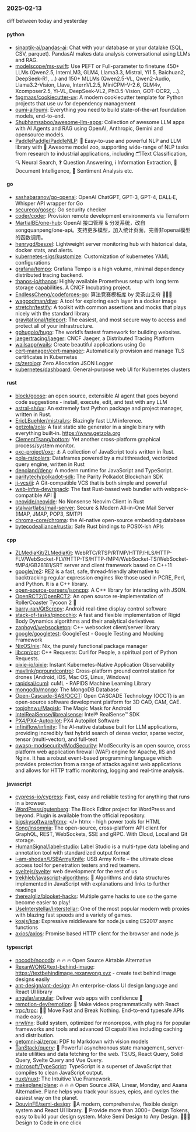 ### 2025-02-13
diff between today and yesterday

#### python
* [sinaptik-ai/pandas-ai](https://github.com/sinaptik-ai/pandas-ai): Chat with your database or your datalake (SQL, CSV, parquet). PandasAI makes data analysis conversational using LLMs and RAG.
* [modelscope/ms-swift](https://github.com/modelscope/ms-swift): Use PEFT or Full-parameter to finetune 450+ LLMs (Qwen2.5, InternLM3, GLM4, Llama3.3, Mistral, Yi1.5, Baichuan2, DeepSeek-R1, ...) and 150+ MLLMs (Qwen2.5-VL, Qwen2-Audio, Llama3.2-Vision, Llava, InternVL2.5, MiniCPM-V-2.6, GLM4v, Xcomposer2.5, Yi-VL, DeepSeek-VL2, Phi3.5-Vision, GOT-OCR2, ...).
* [fpgmaas/cookiecutter-uv](https://github.com/fpgmaas/cookiecutter-uv): A modern cookiecutter template for Python projects that use uv for dependency management
* [oumi-ai/oumi](https://github.com/oumi-ai/oumi): Everything you need to build state-of-the-art foundation models, end-to-end.
* [Shubhamsaboo/awesome-llm-apps](https://github.com/Shubhamsaboo/awesome-llm-apps): Collection of awesome LLM apps with AI Agents and RAG using OpenAI, Anthropic, Gemini and opensource models.
* [PaddlePaddle/PaddleNLP](https://github.com/PaddlePaddle/PaddleNLP): 👑 Easy-to-use and powerful NLP and LLM library with 🤗 Awesome model zoo, supporting wide-range of NLP tasks from research to industrial applications, including 🗂Text Classification, 🔍 Neural Search, ❓ Question Answering, ℹ️ Information Extraction, 📄 Document Intelligence, 💌 Sentiment Analysis etc.

#### go
* [sashabaranov/go-openai](https://github.com/sashabaranov/go-openai): OpenAI ChatGPT, GPT-3, GPT-4, DALL·E, Whisper API wrapper for Go
* [securego/gosec](https://github.com/securego/gosec): Go security checker
* [coder/coder](https://github.com/coder/coder): Provision remote development environments via Terraform
* [MartialBE/one-hub](https://github.com/MartialBE/one-hub): OpenAI 接口管理 & 分发系统，改自songquanpeng/one-api。支持更多模型，加入统计页面，完善非openai模型的函数调用。
* [henrygd/beszel](https://github.com/henrygd/beszel): Lightweight server monitoring hub with historical data, docker stats, and alerts.
* [kubernetes-sigs/kustomize](https://github.com/kubernetes-sigs/kustomize): Customization of kubernetes YAML configurations
* [grafana/tempo](https://github.com/grafana/tempo): Grafana Tempo is a high volume, minimal dependency distributed tracing backend.
* [thanos-io/thanos](https://github.com/thanos-io/thanos): Highly available Prometheus setup with long term storage capabilities. A CNCF Incubating project.
* [EndlessCheng/codeforces-go](https://github.com/EndlessCheng/codeforces-go): 算法竞赛模板库 by 灵茶山艾府 💭💡🎈
* [wagoodman/dive](https://github.com/wagoodman/dive): A tool for exploring each layer in a docker image
* [stretchr/testify](https://github.com/stretchr/testify): A toolkit with common assertions and mocks that plays nicely with the standard library
* [gravitational/teleport](https://github.com/gravitational/teleport): The easiest, and most secure way to access and protect all of your infrastructure.
* [gohugoio/hugo](https://github.com/gohugoio/hugo): The world’s fastest framework for building websites.
* [jaegertracing/jaeger](https://github.com/jaegertracing/jaeger): CNCF Jaeger, a Distributed Tracing Platform
* [wailsapp/wails](https://github.com/wailsapp/wails): Create beautiful applications using Go
* [cert-manager/cert-manager](https://github.com/cert-manager/cert-manager): Automatically provision and manage TLS certificates in Kubernetes
* [rs/zerolog](https://github.com/rs/zerolog): Zero Allocation JSON Logger
* [kubernetes/dashboard](https://github.com/kubernetes/dashboard): General-purpose web UI for Kubernetes clusters

#### rust
* [block/goose](https://github.com/block/goose): an open source, extensible AI agent that goes beyond code suggestions - install, execute, edit, and test with any LLM
* [astral-sh/uv](https://github.com/astral-sh/uv): An extremely fast Python package and project manager, written in Rust.
* [EricLBuehler/mistral.rs](https://github.com/EricLBuehler/mistral.rs): Blazingly fast LLM inference.
* [getzola/zola](https://github.com/getzola/zola): A fast static site generator in a single binary with everything built-in. https://www.getzola.org
* [ClementTsang/bottom](https://github.com/ClementTsang/bottom): Yet another cross-platform graphical process/system monitor.
* [oxc-project/oxc](https://github.com/oxc-project/oxc): ⚓ A collection of JavaScript tools written in Rust.
* [pola-rs/polars](https://github.com/pola-rs/polars): Dataframes powered by a multithreaded, vectorized query engine, written in Rust
* [denoland/deno](https://github.com/denoland/deno): A modern runtime for JavaScript and TypeScript.
* [paritytech/polkadot-sdk](https://github.com/paritytech/polkadot-sdk): The Parity Polkadot Blockchain SDK
* [jj-vcs/jj](https://github.com/jj-vcs/jj): A Git-compatible VCS that is both simple and powerful
* [web-infra-dev/rspack](https://github.com/web-infra-dev/rspack): The fast Rust-based web bundler with webpack-compatible API 🦀️
* [neovide/neovide](https://github.com/neovide/neovide): No Nonsense Neovim Client in Rust
* [stalwartlabs/mail-server](https://github.com/stalwartlabs/mail-server): Secure & Modern All-in-One Mail Server (IMAP, JMAP, POP3, SMTP)
* [chroma-core/chroma](https://github.com/chroma-core/chroma): the AI-native open-source embedding database
* [bytecodealliance/rustix](https://github.com/bytecodealliance/rustix): Safe Rust bindings to POSIX-ish APIs

#### cpp
* [ZLMediaKit/ZLMediaKit](https://github.com/ZLMediaKit/ZLMediaKit): WebRTC/RTSP/RTMP/HTTP/HLS/HTTP-FLV/WebSocket-FLV/HTTP-TS/HTTP-fMP4/WebSocket-TS/WebSocket-fMP4/GB28181/SRT server and client framework based on C++11
* [google/re2](https://github.com/google/re2): RE2 is a fast, safe, thread-friendly alternative to backtracking regular expression engines like those used in PCRE, Perl, and Python. It is a C++ library.
* [open-source-parsers/jsoncpp](https://github.com/open-source-parsers/jsoncpp): A C++ library for interacting with JSON.
* [OpenRCT2/OpenRCT2](https://github.com/OpenRCT2/OpenRCT2): An open source re-implementation of RollerCoaster Tycoon 2 🎢
* [barry-ran/QtScrcpy](https://github.com/barry-ran/QtScrcpy): Android real-time display control software
* [stack-of-tasks/pinocchio](https://github.com/stack-of-tasks/pinocchio): A fast and flexible implementation of Rigid Body Dynamics algorithms and their analytical derivatives
* [zaphoyd/websocketpp](https://github.com/zaphoyd/websocketpp): C++ websocket client/server library
* [google/googletest](https://github.com/google/googletest): GoogleTest - Google Testing and Mocking Framework
* [NixOS/nix](https://github.com/NixOS/nix): Nix, the purely functional package manager
* [libcpr/cpr](https://github.com/libcpr/cpr): C++ Requests: Curl for People, a spiritual port of Python Requests.
* [pixie-io/pixie](https://github.com/pixie-io/pixie): Instant Kubernetes-Native Application Observability
* [mavlink/qgroundcontrol](https://github.com/mavlink/qgroundcontrol): Cross-platform ground control station for drones (Android, iOS, Mac OS, Linux, Windows)
* [rapidsai/cuml](https://github.com/rapidsai/cuml): cuML - RAPIDS Machine Learning Library
* [mongodb/mongo](https://github.com/mongodb/mongo): The MongoDB Database
* [Open-Cascade-SAS/OCCT](https://github.com/Open-Cascade-SAS/OCCT): Open CASCADE Technology (OCCT) is an open-source software development platform for 3D CAD, CAM, CAE.
* [topjohnwu/Magisk](https://github.com/topjohnwu/Magisk): The Magic Mask for Android
* [IntelRealSense/librealsense](https://github.com/IntelRealSense/librealsense): Intel® RealSense™ SDK
* [PX4/PX4-Autopilot](https://github.com/PX4/PX4-Autopilot): PX4 Autopilot Software
* [infiniflow/infinity](https://github.com/infiniflow/infinity): The AI-native database built for LLM applications, providing incredibly fast hybrid search of dense vector, sparse vector, tensor (multi-vector), and full-text
* [owasp-modsecurity/ModSecurity](https://github.com/owasp-modsecurity/ModSecurity): ModSecurity is an open source, cross platform web application firewall (WAF) engine for Apache, IIS and Nginx. It has a robust event-based programming language which provides protection from a range of attacks against web applications and allows for HTTP traffic monitoring, logging and real-time analysis.

#### javascript
* [cypress-io/cypress](https://github.com/cypress-io/cypress): Fast, easy and reliable testing for anything that runs in a browser.
* [WordPress/gutenberg](https://github.com/WordPress/gutenberg): The Block Editor project for WordPress and beyond. Plugin is available from the official repository.
* [bigskysoftware/htmx](https://github.com/bigskysoftware/htmx): </> htmx - high power tools for HTML
* [Kong/insomnia](https://github.com/Kong/insomnia): The open-source, cross-platform API client for GraphQL, REST, WebSockets, SSE and gRPC. With Cloud, Local and Git storage.
* [HumanSignal/label-studio](https://github.com/HumanSignal/label-studio): Label Studio is a multi-type data labeling and annotation tool with standardized output format
* [i-am-shodan/USBArmyKnife](https://github.com/i-am-shodan/USBArmyKnife): USB Army Knife – the ultimate close access tool for penetration testers and red teamers.
* [sveltejs/svelte](https://github.com/sveltejs/svelte): web development for the rest of us
* [trekhleb/javascript-algorithms](https://github.com/trekhleb/javascript-algorithms): 📝 Algorithms and data structures implemented in JavaScript with explanations and links to further readings
* [therealgliz/blooket-hacks](https://github.com/therealgliz/blooket-hacks): Multiple game hacks to use so the game become easier to play!
* [UseInterstellar/Interstellar](https://github.com/UseInterstellar/Interstellar): One of the most popular modern web proxies with blazing fast speeds and a variety of games.
* [koajs/koa](https://github.com/koajs/koa): Expressive middleware for node.js using ES2017 async functions
* [axios/axios](https://github.com/axios/axios): Promise based HTTP client for the browser and node.js

#### typescript
* [nocodb/nocodb](https://github.com/nocodb/nocodb): 🔥 🔥 🔥 Open Source Airtable Alternative
* [RexanWONG/text-behind-image](https://github.com/RexanWONG/text-behind-image): https://textbehindimage.rexanwong.xyz - create text behind image designs easily
* [ant-design/ant-design](https://github.com/ant-design/ant-design): An enterprise-class UI design language and React UI library
* [angular/angular](https://github.com/angular/angular): Deliver web apps with confidence 🚀
* [remotion-dev/remotion](https://github.com/remotion-dev/remotion): 🎥 Make videos programmatically with React
* [trpc/trpc](https://github.com/trpc/trpc): 🧙‍♀️ Move Fast and Break Nothing. End-to-end typesafe APIs made easy.
* [nrwl/nx](https://github.com/nrwl/nx): Build system, optimized for monorepos, with plugins for popular frameworks and tools and advanced CI capabilities including caching and distribution.
* [getomni-ai/zerox](https://github.com/getomni-ai/zerox): PDF to Markdown with vision models
* [TanStack/query](https://github.com/TanStack/query): 🤖 Powerful asynchronous state management, server-state utilities and data fetching for the web. TS/JS, React Query, Solid Query, Svelte Query and Vue Query.
* [microsoft/TypeScript](https://github.com/microsoft/TypeScript): TypeScript is a superset of JavaScript that compiles to clean JavaScript output.
* [nuxt/nuxt](https://github.com/nuxt/nuxt): The Intuitive Vue Framework.
* [makeplane/plane](https://github.com/makeplane/plane): 🔥 🔥 🔥 Open Source JIRA, Linear, Monday, and Asana Alternative. Plane helps you track your issues, epics, and cycles the easiest way on the planet.
* [DouyinFE/semi-design](https://github.com/DouyinFE/semi-design): 🚀A modern, comprehensive, flexible design system and React UI library. 🎨 Provide more than 3000+ Design Tokens, easy to build your design system. Make Semi Design to Any Design. 🧑🏻‍💻 Design to Code in one click
